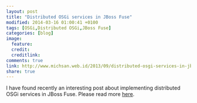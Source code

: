 ```yaml
---
layout: post
title: "Distributed OSGi services in JBoss Fuse"
modified: 2014-03-16 01:00:41 +0100
tags: [OSGi,Distributed OSGi,JBoss Fuse]
categories: [blog]
image:
  feature: 
  credit: 
  creditlink: 
comments: true
link: http://www.michsan.web.id/2013/09/distributed-osgi-services-in-jboss-fuse.html
share: true
---
```


I have found recently an interesting post about implementing distributed OSGi services in JBoss Fuse. Please read more [here](http://www.michsan.web.id/2013/09/distributed-osgi-services-in-jboss-fuse.html).
